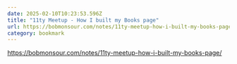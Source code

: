 ```yaml
---
date: 2025-02-10T10:23:53.596Z
title: "11ty Meetup - How I built my Books page"
url: https://bobmonsour.com/notes/11ty-meetup-how-i-built-my-books-page/
category: bookmark
---
```

https://bobmonsour.com/notes/11ty-meetup-how-i-built-my-books-page/
